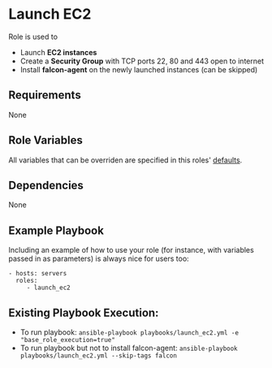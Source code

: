 Launch EC2
=========

Role is used to 
  * Launch <b>EC2 instances</b>
  * Create a <b>Security Group</b> with TCP ports 22, 80 and 443 open to internet
  * Install <b>falcon-agent</b> on the newly launched instances (can be skipped) 

Requirements
------------

None

Role Variables
--------------

All variables that can be overriden are specified in this roles' [defaults](defaults/main.yml).

Dependencies
------------

None

Example Playbook
----------------

Including an example of how to use your role (for instance, with variables passed in as parameters) is always nice for users too:

    - hosts: servers
      roles:
         - launch_ec2


Existing Playbook Execution:
------------------
  * To run playbook: 
  `ansible-playbook playbooks/launch_ec2.yml -e "base_role_execution=true"`
  * To run playbook but not to install falcon-agent:
  `ansible-playbook playbooks/launch_ec2.yml --skip-tags falcon`